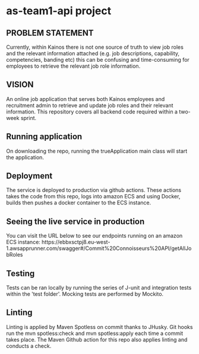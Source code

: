 <h1>as-team1-api project</h1>

<h2>PROBLEM STATEMENT</h2>
<p>Currently, within Kainos there is not one source of truth
to view job roles and the relevant information attached
(e.g. job descriptions, capability, competencies, banding etc)
this can be confusing and time-consuming for employees to retrieve
the relevant job role information.</p>

<h2>VISION</h2>
<p>An online job application that serves both Kainos employees and
recruitment admin to retrieve and update job roles and their relevant information.
This repository covers all backend code required within a two-week sprint. </p>

<h2>Running application</h2>
On downloading the repo, running the trueApplication main class will start the application.

<h2>Deployment</h2>
The service is deployed to production via github actions.
These actions takes the code from this repo, logs into amazon ECS and using Docker, builds then pushes a docker container to the ECS instance.

<h2>Seeing the live service in production</h2>
You can visit the URL below to see our endpoints running on an amazon ECS instance:
https://ebbxsctpj8.eu-west-1.awsapprunner.com/swagger#/Commit%20Connoisseurs%20API/getAllJobRoles

<h2>Testing</h2>
Tests can be ran locally by running the series of
J-unit and integration tests within the 'test folder'.
Mocking tests are performed by Mockito.

<h2>Linting</h2>
Linting is applied by Maven Spotless on commit thanks to JHusky.
Git hooks run the mvn spotless:check and mvn spotless:apply each time a commit takes place.
The Maven Github action for this repo also applies linting and conducts a check.
